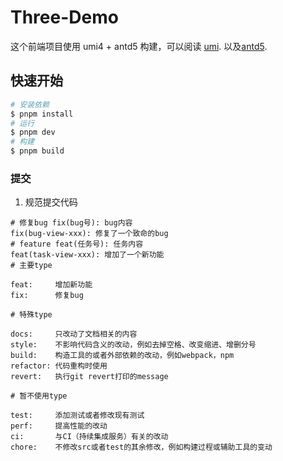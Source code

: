 # Three-Demo

这个前端项目使用 umi4 + antd5 构建，可以阅读 [umi](https://umijs.org/docs/guides/getting-started).
以及[antd5](https://ant-design.antgroup.com/docs/react/use-with-umi-cn).

## 快速开始

```bash
# 安装依赖
$ pnpm install
# 运行
$ pnpm dev
# 构建
$ pnpm build
```

### 提交

1. 规范提交代码

```
# 修复bug fix(bug号): bug内容
fix(bug-view-xxx): 修复了一个致命的bug
# feature feat(任务号): 任务内容
feat(task-view-xxx): 增加了一个新功能
# 主要type

feat:     增加新功能
fix:      修复bug

# 特殊type

docs:     只改动了文档相关的内容
style:    不影响代码含义的改动，例如去掉空格、改变缩进、增删分号
build:    构造工具的或者外部依赖的改动，例如webpack，npm
refactor: 代码重构时使用
revert:   执行git revert打印的message

# 暂不使用type

test:     添加测试或者修改现有测试
perf:     提高性能的改动
ci:       与CI（持续集成服务）有关的改动
chore:    不修改src或者test的其余修改，例如构建过程或辅助工具的变动

```
